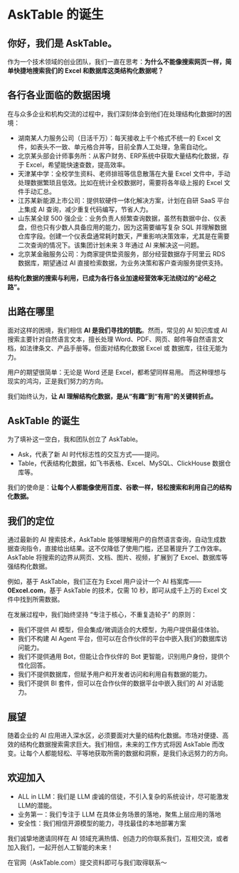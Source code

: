 # AskTable 的诞生

## 你好，我们是 AskTable。

作为一个技术领域的创业团队，我们一直在思考：**为什么不能像搜索网页一样，简单快捷地搜索我们的 Excel 和数据库这类结构化数据呢？**

## 各行各业面临的数据困境

在与众多企业和机构交流的过程中，我们深刻体会到他们在处理结构化数据时的困境：
* 湖南某人力服务公司（日活千万）：每天接收上千个格式不统一的 Excel 文件，如表头不一致、单元格合并等，目前全靠人工处理，急需自动化。
* 北京某头部会计师事务所：从客户财务、ERP系统中获取大量结构化数据，存于 Excel，希望能快速查数，提高效率。
* 天津某中学：全校学生资料、老师排班等信息散落在大量 Excel 文件中，手动处理数据繁琐且低效。比如在统计全校数据时，需要将各年级上报的 Excel 文件手动汇总。
* 江苏某新能源上市公司：提供软硬件一体化解决方案，计划在自研 SaaS 平台上集成 AI 查询，减少重复代码编写，节省人力。
* 山东某全球 500 强企业：业务负责人频繁查询数据，虽然有数据中台、仪表盘，但也只有少数人具备应用的能力，因为这需要编写复杂 SQL 并理解数据仓库字段。创建一个仪表盘通常耗时数天，严重影响决策效率，尤其是在需要二次查询的情况下。该集团计划未来 3 年通过 AI 来解决这一问题。
* 北京某金融服务公司：为商家提供垫资服务，部分经营数据存于阿里云 RDS 数据库，期望通过 AI 直接检索数据，为业务决策和客户查询服务提供支持。

**结构化数据的搜索与利用，已成为各行各业加速经营效率无法绕过的“必经之路”。**

## 出路在哪里

面对这样的困境，我们相信 **AI 是我们寻找的钥匙**。然而，常见的 AI 知识库或 AI 搜索主要针对自然语言文本，擅长处理 Word、PDF、网页、邮件等自然语言文档，如法律条文、产品手册等。但面对结构化数据 Excel 或 数据库，往往无能为力。

用户的期望很简单：无论是 Word 还是 Excel，都希望同样易用。 而这种理想与现实的鸿沟，正是我们努力的方向。

我们始终认为，**让 AI 理解结构化数据，是从“有趣”到“有用”的关键转折点。**


## AskTable 的诞生

为了填补这一空白，我和团队创立了 AskTable。

* Ask，代表了新 AI 时代标志性的交互方式——提问。
* Table，代表结构化数据，如飞书表格、Excel、MySQL、ClickHouse 数据仓库等。

我们的使命是：**让每个人都能像使用百度、谷歌一样，轻松搜索和利用自己的结构化数据。**

## 我们的定位

通过最新的 AI 搜索技术，AskTable 能够理解用户的自然语言查询，自动生成数据查询指令，直接给出结果。这不仅降低了使用门槛，还显著提升了工作效率。
AskTable 将搜索的边界从网页、文档、图片、视频，扩展到了 Excel、数据库等强结构化数据。

例如，基于 AskTable，我们正在为 Excel 用户设计一个 AI 档案库—— **0Excel.com**，基于 AskTable 的技术，仅需 10 秒，即可从成千上万的 Excel 文件中找到所需数据。

在发展过程中，我们始终坚持 “专注于核心，不重复造轮子” 的原则：

* 我们不提供 AI 模型，但会集成/微调适合的大模型，为用户提供最佳体验。
* 我们不构建 AI Agent 平台，但可以在合作伙伴的平台中嵌入我们的数据库访问能力。
* 我们不提供通用 Bot，但能让合作伙伴的 Bot 更智能，识别用户身份，提供个性化回答。
* 我们不提供数据库，但赋予用户和开发者访问和利用自有数据的能力。
* 我们不提供 BI 套件，但可以在合作伙伴的数据平台中嵌入我们的 AI 对话能力。

## 展望

随着企业的 AI 应用进入深水区，必须要面对大量的结构化数据。市场对便捷、高效的结构化数据搜索需求巨大。我们相信，未来的工作方式将因 AskTable 而改变。让每个人都能轻松、平等地获取所需的数据和洞察，是我们永远努力的方向。

## 欢迎加入

* ALL in LLM：我们是 LLM 虔诚的信徒，不引入复杂的系统设计，尽可能激发LLM的潜能。
* 业务第一：我们专注于 LLM 在具体业务场景的落地，聚焦上层应用的落地
* 安全性：我们相信开源模型的能力，寻找最佳的本地部署方案

我们诚挚地邀请同样在 AI 领域充满热情、创造力的你联系我们，互相交流，或者加入我们，一起开创人工智能的未来！

在官网（AskTable.com）提交资料即可与我们取得联系～